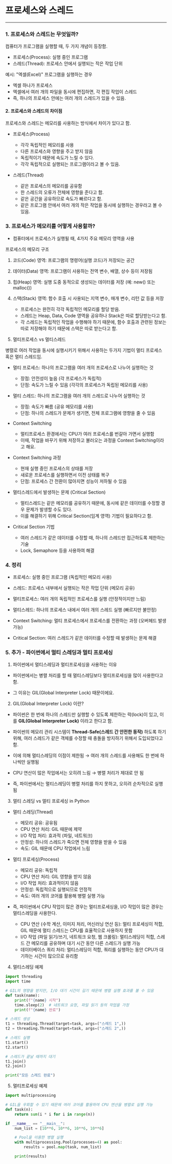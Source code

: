 # 프로세스와 스레드

---

### 1. 프로세스와 스레드는 무엇일까?

컴퓨터가 프로그램을 실행할 때, 두 가지 개념이 등장함.

- 프로세스(Process): 실행 중인 프로그램
- 스레드(Thread): 프로세스 안에서 실행되는 작은 작업 단위


예시: "엑셀(Excel)" 프로그램을 실행하는 경우

- 엑셀 하나가 프로세스
- 엑셀에서 여러 개의 파일을 동시에 편집하면, 각 편집 작업이 스레드
- 즉, 하나의 프로세스 안에는 여러 개의 스레드가 있을 수 있음.




#### 2. 프로세스와 스레드의 차이점

프로세스와 스레드는 메모리를 사용하는 방식에서 차이가 있다고 함.

- 프로세스(Process)
    - 각각 독립적인 메모리를 사용
    - 다른 프로세스와 영향을 주고 받지 않음
    - 독립적이기 때문에 속도가 느릴 수 있다.
    - 각각 독립적으로 실행되는 프로그램이라고 볼 수 있음.

- 스레드(Thread)
    - 같은 프로세스의 메모리를 공유함
    - 한 스레드의 오류가 전체에 영향을 준다고 함.
    - 같은 공간을 공유하므로 속도가 빠르다고 함.
    - 같은 프로그램 안에서 여러 개의 작은 작업을 동시에 실행하는 경우라고 볼 수 있음.




### 3. 프로세스가 메모리를 어떻게 사용할까?

- 컴퓨터에서 프로세스가 실행될 때, 4가지 주요 메모리 영역을 사용

프로세스의 메모리 구조

1. 코드(Code) 영역: 프로그램의 명령어(실행 코드)가 저장되는 공간

2. 데이터(Data) 영역: 프로그램이 사용하는 전역 변수, 배열, 상수 등이 저장됨

3. 힙(Heap) 영역: 실행 도중 동적으로 생성되는 데이터를 저장 (예: new() 또는 malloc())

4. 스택(Stack) 영역: 함수 호출 시 사용되는 지역 변수, 매개 변수, 리턴 값 등을 저장
    - 프로세스는 완전히 각각 독립적인 메모리를 할당 받음.
    - 스레드는 Heap, Data, Code 영역을 공유하나 Stack은 따로 할당받는다고 함.
    - 각 스레드는 독립적인 작업을 수행해야 하기 때문에, 함수 호출과 관련된 정보는 따로 저장해야 하기 때문에 스택은 따로 받는다고 함.

5. 멀티프로세스 vs 멀티스레드

병렬로 여러 작업을 동시에 실행시키기 위해서 사용하는 두가지 기법이 멀티 프로세스 혹은 멀티 스레드임. 

- 멀티 프로세스: 하나의 프로그램을 여러 개의 프로세스로 나누어 실행하는 것
    - 장점: 안전성이 높음 (각 프로세스가 독립적)
    - 단점: 속도가 느릴 수 있음 (각각의 프로세스가 독립된 메모리를 사용)

- 멀티 스레드: 하나의 프로그램을 여러 개의 스레드로 나누어 실행하는 것
    - 장점: 속도가 빠름 (공유 메모리를 사용)
    - 단점: 하나의 스레드가 문제가 생기면, 전체 프로그램에 영향을 줄 수 있음

- Context Switching
    - 멀티프로세스 환경에서는 CPU가 여러 프로세스를 번갈아 가면서 실행함
    - 이때, 작업을 바꾸기 위해 저장하고 불러오는 과정을 Context Switching이라고 해요.

- Context Switching 과정
    - 현재 실행 중인 프로세스의 상태를 저장
    - 새로운 프로세스를 실행하면서 이전 상태를 복구
    - 단점: 프로세스 간 전환이 많아지면 성능이 저하될 수 있음

- 멀티스레드에서 발생하는 문제 (Critical Section)
    - 멀티스레드는 같은 메모리를 공유하기 때문에, 동시에 같은 데이터를 수정할 경우 문제가 발생할 수도 있다.
    - 이를 해결하기 위해 Critical Section(임계 영역) 기법이 필요하다고 함.

- Critical Section 기법
    - 여러 스레드가 같은 데이터를 수정할 때, 하나의 스레드만 접근하도록 제한하는 기술
    - Lock, Semaphore 등을 사용하여 해결




### 4. 정리

- 프로세스: 실행 중인 프로그램 (독립적인 메모리 사용)

- 스레드: 프로세스 내부에서 실행되는 작은 작업 단위 (메모리 공유)

- 멀티프로세스: 여러 개의 독립적인 프로세스를 실행 (안정적이지만 느림)

- 멀티스레드: 하나의 프로세스 내에서 여러 개의 스레드 실행 (빠르지만 불안정)

- Context Switching: 멀티 프로세스에서 프로세스를 전환하는 과정 (오버헤드 발생 가능)

- Critical Section: 여러 스레드가 같은 데이터를 수정할 때 발생하는 문제 해결




### 5. 추가 - 파이썬에서 멀티 스레딩과 멀티 프로세싱


1. 파이썬에서 멀티스레딩과 멀티프로세싱을 사용하는 이유

- 파이썬에서는 병렬 처리를 할 때 멀티스레딩보다 멀티프로세싱을 많이 사용한다고 함.

- 그 이유는 GIL(Global Interpreter Lock) 때문이에요.


2. GIL(Global Interpreter Lock) 이란?

- 파이썬은 한 번에 하나의 스레드만 실행할 수 있도록 제한하는 락(lock)이 있고, 이를 **GIL(Global Interpreter Lock)** 이라고 한다고 함.

- 파이썬의 메모리 관리 시스템이 **Thread-Safe(스레드 간 안전한 동작)** 하도록 하기 위해, 여러 스레드가 같은 객체를 수정할 때 충돌을 방지하기 위해서 도입되었다고 함.

- 이에 의해 멀티스레딩의 이점이 제한됨 → 여러 개의 스레드를 사용해도 한 번에 하나씩만 실행됨

- CPU 연산이 많은 작업에서는 오히려 느림 → 병렬 처리가 제대로 안 됨

- 즉, 파이썬에서는 멀티스레딩이 병렬 처리를 하지 못하고, 오히려 순차적으로 실행됨


3. 멀티 스레딩 vs 멀티 프로세싱 in Python

- 멀티 스레딩(Thread)
    - 메모리 공유: 공유됨
    - CPU 연산 처리: GIL 때문에 제약
    - I/O 작업 처리: 효과적 (파일, 네트워크)
    - 안정성: 하나의 스레드가 죽으면 전체 영향을 받을 수 있음
    - 속도: GIL 때문에 CPU 작업에서 느림

- 멀티 프로세싱(Process)
    - 메모리 공유: 독립적
    - CPU 연산 처리: GIL 영향을 받지 않음
    - I/O 작업 처리: 효과적이지 않음
    - 안정성: 독립적으로 실행되므로 안정적
    - 속도: 여러 개의 코어를 활용해 병렬 실행 가능

- 즉, 파이썬에서 CPU 작업이 많은 경우는 멀티프로세싱을, I/O 작업이 많은 경우는 멀티스레딩을 사용한다.
    - CPU 연산 (수학 계산, 이미지 처리, 머신러닝 연산 등): 멀티 프로세싱이 적합, GIL 때문에 멀티 스레드는 CPU를 효율적으로 사용하지 못함
    - I/O 작업 (파일 읽기/쓰기, 네트워크 요청, 웹 크롤링): 멀티스레딩이 적합, 스레드 간 메모리를 공유하며 대기 시간 동안 다른 스레드가 실행 가능
    - 데이터베이스 쿼리 처리: 멀티스레딩이 적합, 쿼리를 실행하는 동안 CPU가 대기하는 시간이 많으므로 유리함


4. 멀티스레딩 예제 

```python
import threading
import time

# GIL의 영향을 받지만, I/O 대기 시간이 길기 때문에 병렬 실행 효과를 볼 수 있음
def task(name):
    print(f"{name} 시작")
    time.sleep(2)  # 네트워크 요청, 파일 읽기 등의 작업을 가정
    print(f"{name} 완료")

# 스레드 생성
t1 = threading.Thread(target=task, args=("스레드 1",))
t2 = threading.Thread(target=task, args=("스레드 2",))

# 스레드 실행
t1.start()
t2.start()

# 스레드가 끝날 때까지 대기
t1.join()
t2.join()

print("모든 스레드 완료")
```


5. 멀티프로세싱 예제

```python
import multiprocessing

# GIL을 우회할 수 있기 때문에 여러 코어를 활용하여 CPU 연산을 병렬로 실행 가능
def task(n):
    return sum(i * i for i in range(n))

if __name__ == "__main__":
    num_list = [10**6, 10**6, 10**6, 10**6]

    # Pool을 이용한 병렬 실행
    with multiprocessing.Pool(processes=4) as pool:
        results = pool.map(task, num_list)

    print(results)
```

